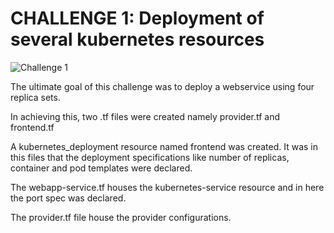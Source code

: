 # CHALLENGE 1: Deployment of several kubernetes resources

![Challenge 1](https://drive.google.com/uc?export=view&id=1HCJC-Q6yJlD-oNY2CrO5QFYA_Mg1IBKm)

The ultimate goal of this challenge was to deploy a webservice using four replica sets.

In achieving this, two .tf files were created namely provider.tf and frontend.tf

A kubernetes_deployment resource named frontend was created. It was in this files that the deployment specifications like number of replicas, container and pod templates were declared.

The webapp-service.tf houses the kubernetes-service resource and in here the port spec was declared.

The provider.tf file house the provider configurations.